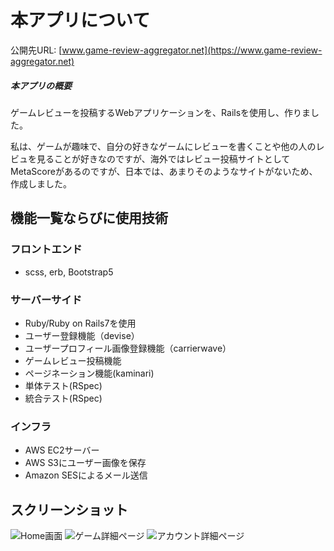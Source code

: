 # 本アプリについて

公開先URL: [www.game-review-aggregator.net](https://www.game-review-aggregator.net)

##### 本アプリの概要
ゲームレビューを投稿するWebアプリケーションを、Railsを使用し、作りました。

私は、ゲームが趣味で、自分の好きなゲームにレビューを書くことや他の人のレビュを見ることが好きなのですが、海外ではレビュー投稿サイトとしてMetaScoreがあるのですが、日本では、あまりそのようなサイトがないため、作成しました。

## 機能一覧ならびに使用技術
### フロントエンド
* scss, erb, Bootstrap5

### サーバーサイド
* Ruby/Ruby on Rails7を使用
* ユーザー登録機能（devise）
* ユーザープロフィール画像登録機能（carrierwave）
* ゲームレビュー投稿機能
* ページネーション機能(kaminari)
* 単体テスト(RSpec)
* 統合テスト(RSpec)

### インフラ
* AWS EC2サーバー
* AWS S3にユーザー画像を保存
* Amazon SESによるメール送信

## スクリーンショット
![Home画面](https://user-images.githubusercontent.com/120573270/223736774-84232e2b-5576-45e0-afb2-438cc9a5b586.png "Home画面")
![ゲーム詳細ページ](https://user-images.githubusercontent.com/120573270/223737643-350555bc-dfdf-4dc7-83ec-5e0419d069aa.png "ゲーム詳細ページ")
![アカウント詳細ページ](https://user-images.githubusercontent.com/120573270/223738603-4557cd30-5535-46db-baf1-e060eaba1f7f.png "アカウント詳細ページ")